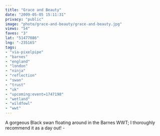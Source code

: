 ```yaml
---
title: "Grace and Beauty"
date: "2009-05-05 15:11:31"
privacy: "public"
image: "photo/grace-and-beauty/grace-and-beauty.jpg"
views: "54"
faves: "3"
lat: "51477086"
lng: "-235165"
tags:
- "via-pixelpipe"
- "barnes"
- "england"
- "london"
- "ninja"
- "reflection"
- "swan"
- "trust"
- "uk"
- "upcoming:event=1747198"
- "wetland"
- "wildfowl"
- "wwt"
---
```

A gorgeous Black swan floating around in the Barnes WWT; I thoroughly recommend it as a day out! - <a href="/photos/2009/05/05/grace-and-beauty"></a>
